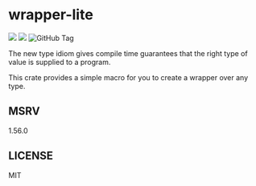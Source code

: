 # wrapper-lite

[![](https://img.shields.io/crates/v/wrapper-lite)](https://crates.io/crates/wrapper-lite)
[![](https://img.shields.io/docsrs/wrapper-lite)](https://docs.rs/wrapper-lite)
![GitHub Tag](https://img.shields.io/github/v/tag/hanyu-dev/wrapper-lite)

The new type idiom gives compile time guarantees that the right type of value is supplied to a program.

This crate provides a simple macro for you to create a wrapper over any type.

## MSRV

1.56.0

## LICENSE

MIT
